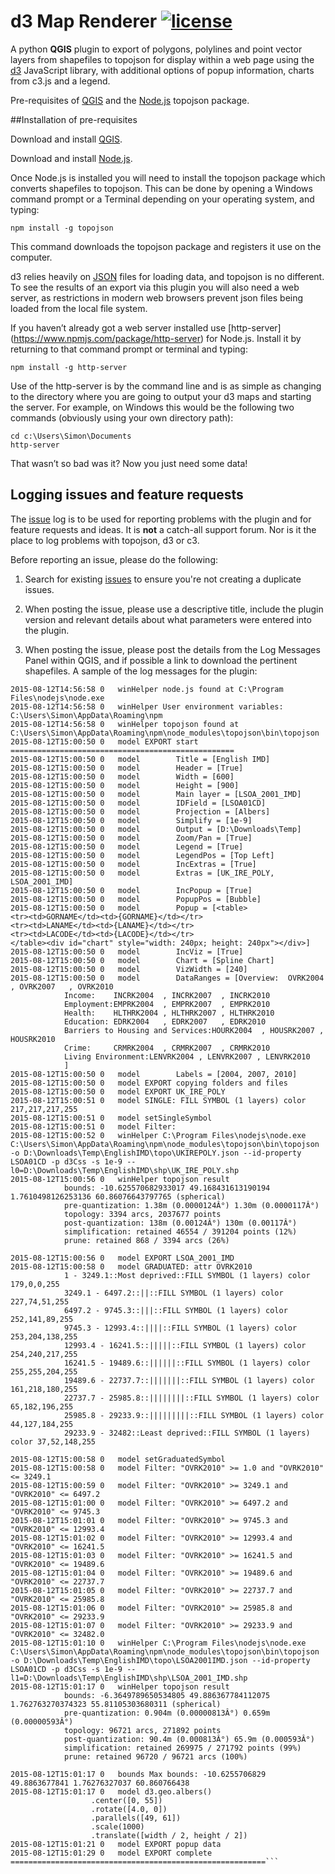 d3 Map Renderer [![license](http://img.shields.io/badge/license-MIT-brightgreen.svg?style=flat)](https://github.com/sbenten/d3MapRenderer/tree/master/LICENSE)
==

A python **QGIS** plugin to export of polygons, polylines and point vector layers from shapefiles to topojson for display within a web page using the [d3](http://d3js.org/)  JavaScript library, with additional options of popup information, charts from c3.js and a legend.

Pre-requisites of [QGIS](http://www.qgis.org/en/site/) and the [Node.js](https://nodejs.org/) topojson package.

##Installation of pre-requisites

Download and install [QGIS](https://www.qgis.org/en/site/forusers/download.html).

Download and install [Node.js](https://nodejs.org/download/).

Once Node.js is installed you will need to install the topojson package which converts shapefiles to topojson.  This can be done by opening a Windows command prompt or a Terminal depending on your operating system, and typing:

```
npm install -g topojson
```
This command downloads the topojson package and registers it use on the computer.

d3 relies heavily on [JSON](https://en.wikipedia.org/wiki/JSON) files for loading data, and topojson is no different. To see the results of an export via this plugin you will also need a web server, as restrictions in modern web browsers prevent json files being loaded from the local file system. 

If you haven’t already got a web server installed use [http-server] (https://www.npmjs.com/package/http-server) for Node.js. Install it by returning to that command prompt or terminal and typing:
```
npm install -g http-server
```
Use of the http-server is by the command line and is as simple as changing to the directory where you are going to output your d3 maps and starting the server. For example, on Windows this would be the following two commands (obviously using your own directory path):
```
cd c:\Users\Simon\Documents
http-server
```
That wasn’t so bad was it? Now you just need some data!

## Logging issues and feature requests

The [issue](https://github.com/sbenten/d3MapRenderer/issues) log is to be used for reporting problems with the plugin and for feature requests and ideas. It is **not** a catch-all support forum. Nor is it the place to log problems with topojson, d3 or c3.

Before reporting an issue, please do the following:

1. Search for existing [issues](https://github.com/sbenten/d3MapRenderer/issues) to ensure you're not creating a duplicate issues.

1. When posting the issue, please use a descriptive title, include the plugin version and relevant details about what parameters were entered into the plugin. 

1. When posting the issue, please post the details from the Log Messages Panel within QGIS, and if possible a link to download the pertinent shapefiles. A sample of the log messages for the plugin:

```
2015-08-12T14:56:58	0	winHelper node.js found at C:\Program Files\nodejs\node.exe
2015-08-12T14:56:58	0	winHelper User environment variables: C:\Users\Simon\AppData\Roaming\npm
2015-08-12T14:56:58	0	winHelper topojson found at C:\Users\Simon\AppData\Roaming\npm\node_modules\topojson\bin\topojson
2015-08-12T15:00:50	0	model EXPORT start ==================================================
2015-08-12T15:00:50	0	model        Title = [English IMD]
2015-08-12T15:00:50	0	model        Header = [True]
2015-08-12T15:00:50	0	model        Width = [600]
2015-08-12T15:00:50	0	model        Height = [900]
2015-08-12T15:00:50	0	model        Main layer = [LSOA_2001_IMD]
2015-08-12T15:00:50	0	model        IDField = [LSOA01CD]
2015-08-12T15:00:50	0	model        Projection = [Albers]
2015-08-12T15:00:50	0	model        Simplify = [1e-9]
2015-08-12T15:00:50	0	model        Output = [D:\Downloads\Temp]
2015-08-12T15:00:50	0	model        Zoom/Pan = [True]
2015-08-12T15:00:50	0	model        Legend = [True]
2015-08-12T15:00:50	0	model        LegendPos = [Top Left]
2015-08-12T15:00:50	0	model        IncExtras = [True]
2015-08-12T15:00:50	0	model        Extras = [UK_IRE_POLY, LSOA_2001_IMD]
2015-08-12T15:00:50	0	model        IncPopup = [True]
2015-08-12T15:00:50	0	model        PopupPos = [Bubble]
2015-08-12T15:00:50	0	model        Popup = [<table>
<tr><td>GORNAME</td><td>{GORNAME}</td></tr>
<tr><td>LANAME</td><td>{LANAME}</td></tr>
<tr><td>LACODE</td><td>{LACODE}</td></tr>
</table><div id="chart" style="width: 240px; height: 240px"></div>]
2015-08-12T15:00:50	0	model        IncViz = [True]
2015-08-12T15:00:50	0	model        Chart = [Spline Chart]
2015-08-12T15:00:50	0	model        VizWidth = [240]
2015-08-12T15:00:50	0	model        DataRanges = [Overview:  OVRK2004   , OVRK2007   , OVRK2010   
			Income:    INCRK2004  , INCRK2007  , INCRK2010  
			Employment:EMPRK2004  , EMPRK2007  , EMPRK2010  
			Health:    HLTHRK2004 , HLTHRK2007 , HLTHRK2010 
			Education: EDRK2004   , EDRK2007   , EDRK2010   
			Barriers to Housing and Services:HOURK2004  , HOUSRK2007 , HOUSRK2010 
			Crime:     CRMRK2004  , CRMRK2007  , CRMRK2010  
			Living Environment:LENVRK2004 , LENVRK2007 , LENVRK2010 
			]
2015-08-12T15:00:50	0	model        Labels = [2004, 2007, 2010]
2015-08-12T15:00:50	0	model EXPORT copying folders and files
2015-08-12T15:00:50	0	model EXPORT UK_IRE_POLY
2015-08-12T15:00:51	0	model SINGLE: FILL SYMBOL (1 layers) color 217,217,217,255
2015-08-12T15:00:51	0	model setSingleSymbol
2015-08-12T15:00:51	0	model Filter: 
2015-08-12T15:00:52	0	winHelper C:\Program Files\nodejs\node.exe C:\Users\Simon\AppData\Roaming\npm\node_modules\topojson\bin\topojson -o D:\Downloads\Temp\EnglishIMD\topo\UKIREPOLY.json --id-property LSOA01CD -p d3Css -s 1e-9 -- l0=D:\Downloads\Temp\EnglishIMD\shp\UK_IRE_POLY.shp
2015-08-12T15:00:56	0	winHelper topojson result 
			bounds: -10.625570682933017 49.168431613190194 1.7610498126253136 60.86076643797765 (spherical)
			pre-quantization: 1.38m (0.0000124Â°) 1.30m (0.0000117Â°)
			topology: 3394 arcs, 2037677 points
			post-quantization: 138m (0.00124Â°) 130m (0.00117Â°)
			simplification: retained 46554 / 391204 points (12%)
			prune: retained 868 / 3394 arcs (26%)
			
2015-08-12T15:00:56	0	model EXPORT LSOA_2001_IMD
2015-08-12T15:00:58	0	model GRADUATED: attr OVRK2010
			1 - 3249.1::Most deprived::FILL SYMBOL (1 layers) color 179,0,0,255
			3249.1 - 6497.2::||::FILL SYMBOL (1 layers) color 227,74,51,255
			6497.2 - 9745.3::|||::FILL SYMBOL (1 layers) color 252,141,89,255
			9745.3 - 12993.4::||||::FILL SYMBOL (1 layers) color 253,204,138,255
			12993.4 - 16241.5::|||||::FILL SYMBOL (1 layers) color 254,240,217,255
			16241.5 - 19489.6::||||||::FILL SYMBOL (1 layers) color 255,255,204,255
			19489.6 - 22737.7::|||||||::FILL SYMBOL (1 layers) color 161,218,180,255
			22737.7 - 25985.8::||||||||::FILL SYMBOL (1 layers) color 65,182,196,255
			25985.8 - 29233.9::|||||||||::FILL SYMBOL (1 layers) color 44,127,184,255
			29233.9 - 32482::Least deprived::FILL SYMBOL (1 layers) color 37,52,148,255
			
2015-08-12T15:00:58	0	model setGraduatedSymbol
2015-08-12T15:00:58	0	model Filter: "OVRK2010" >= 1.0 and "OVRK2010" <= 3249.1
2015-08-12T15:00:59	0	model Filter: "OVRK2010" >= 3249.1 and "OVRK2010" <= 6497.2
2015-08-12T15:01:00	0	model Filter: "OVRK2010" >= 6497.2 and "OVRK2010" <= 9745.3
2015-08-12T15:01:01	0	model Filter: "OVRK2010" >= 9745.3 and "OVRK2010" <= 12993.4
2015-08-12T15:01:02	0	model Filter: "OVRK2010" >= 12993.4 and "OVRK2010" <= 16241.5
2015-08-12T15:01:03	0	model Filter: "OVRK2010" >= 16241.5 and "OVRK2010" <= 19489.6
2015-08-12T15:01:04	0	model Filter: "OVRK2010" >= 19489.6 and "OVRK2010" <= 22737.7
2015-08-12T15:01:05	0	model Filter: "OVRK2010" >= 22737.7 and "OVRK2010" <= 25985.8
2015-08-12T15:01:06	0	model Filter: "OVRK2010" >= 25985.8 and "OVRK2010" <= 29233.9
2015-08-12T15:01:07	0	model Filter: "OVRK2010" >= 29233.9 and "OVRK2010" <= 32482.0
2015-08-12T15:01:10	0	winHelper C:\Program Files\nodejs\node.exe C:\Users\Simon\AppData\Roaming\npm\node_modules\topojson\bin\topojson -o D:\Downloads\Temp\EnglishIMD\topo\LSOA2001IMD.json --id-property LSOA01CD -p d3Css -s 1e-9 -- l1=D:\Downloads\Temp\EnglishIMD\shp\LSOA_2001_IMD.shp
2015-08-12T15:01:17	0	winHelper topojson result 
			bounds: -6.3649789650534805 49.886367784112075 1.762763270374323 55.81105303680311 (spherical)
			pre-quantization: 0.904m (0.00000813Â°) 0.659m (0.00000593Â°)
			topology: 96721 arcs, 271892 points
			post-quantization: 90.4m (0.000813Â°) 65.9m (0.000593Â°)
			simplification: retained 269975 / 271792 points (99%)
			prune: retained 96720 / 96721 arcs (100%)
			
2015-08-12T15:01:17	0	bounds Max bounds: -10.6255706829 49.8863677841 1.76276327037 60.860766438
2015-08-12T15:01:17	0	model d3.geo.albers()
			      .center([0, 55])
			      .rotate([4.0, 0])
			      .parallels([49, 61])
			      .scale(1000)
			      .translate([width / 2, height / 2])
2015-08-12T15:01:21	0	model EXPORT popup data
2015-08-12T15:01:29	0	model EXPORT complete =========================================================```
